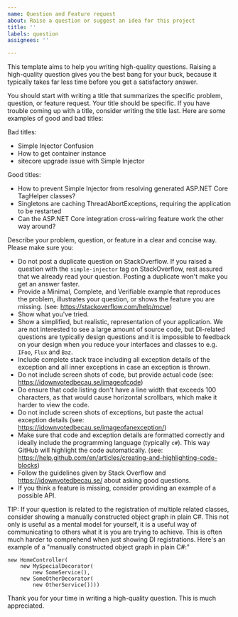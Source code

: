 ```yaml
---
name: Question and Feature request
about: Raise a question or suggest an idea for this project
title: ''
labels: question
assignees: ''

---
```


This template aims to help you writing high-quality questions. Raising a high-quality question gives you the best bang for your buck, because it typically takes far less time before you get a satisfactory answer.

You should start with writing a title that summarizes the specific problem, question, or feature request. Your title should be specific. If you have trouble coming up with a title, consider writing the title last. Here are some examples of good and bad titles:

Bad titles:
* Simple Injector Confusion
* How to get container instance
* sitecore upgrade issue with Simple Injector

Good titles:
* How to prevent Simple Injector from resolving generated ASP.NET Core TagHelper classes?
* Singletons are caching ThreadAbortExceptions, requiring the application to be restarted
* Can the ASP.NET Core integration cross-wiring feature work the other way around?

Describe your problem, question, or feature in a clear and concise way. Please make sure you:

* Do not post a duplicate question on StackOverflow. If you raised a question with the `simple-injector` tag on StackOverflow, rest assured that we already read your question. Posting a duplicate won't make you get an answer faster.
* Provide a Minimal, Complete, and Verifiable example that reproduces the problem, illustrates your question, or shows the feature you are missing. (see: https://stackoverflow.com/help/mcve)
* Show what you've tried.
* Show a simplified, but realistic, representation of your application. We are not interested to see a large amount of source code, but DI-related questions are typically design questions and it is impossible to feedback on your design when you reduce your interfaces and classes to e.g. `IFoo`, `Flux` and `Baz`.
* Include complete stack trace including all exception details of the exception and all inner exceptions in case an exception is thrown.
* Do not include screen shots of code, but provide actual code (see: https://idownvotedbecau.se/imageofcode)
* Do ensure that code listing don't have a line width that exceeds 100 characters, as that would cause horizontal scrollbars, which make it harder to view the code.
* Do not include screen shots of exceptions, but paste the actual exception details (see: https://idownvotedbecau.se/imageofanexception/)
* Make sure that code and exception details are formatted correctly and ideally include the programming language (typically `c#`). This way GitHub will highlight the code automatically. (see: https://help.github.com/en/articles/creating-and-highlighting-code-blocks)
* Follow the guidelines given by Stack Overflow and https://idownvotedbecau.se/ about asking good questions.
* If you think a feature is missing, consider providing an example of a possible API.

TIP: If your question is related to the registration of multiple related classes, consider showing a manually constructed object graph in plain C#. This not only is useful as a mental model for yourself, it is a useful way of communicating to others what it is you are trying to achieve. This is often much harder to comprehend when just showing DI registrations. Here's an example of a "manually constructed object graph in plain C#:"

    new HomeController(
        new MySpecialDecorator(
            new SomeService(),
        new SomeOtherDecorator(
            new OtherService())))

Thank you for your time in writing a high-quality question. This is much appreciated.